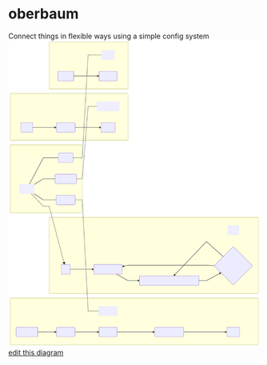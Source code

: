 # oberbaum
Connect things in flexible ways using a simple config system
<img src=design.svg>
[edit this diagram](https://mermaidjs.github.io/mermaid-live-editor/#/view/eyJjb2RlIjoiXG5cbmdyYXBoIExSXG4gIHN1YmdyYXBoXG4gICBZKDxiPmNvcmU8L2I-KVxuIGluaXQgLS0-IFpbXCJxdWVyeSBlbmRwb2ludHNcIl1cbiBaIC0tPiBaMVtyb3V0ZSBvdXRwdXQgYW5kIGV4ZWN1dGUgbWlkZGxld2FyZV0gXG5aMSAtLT4gWjJ7bmV3IHF1ZXJ5IHJlcXVpcmVkfVxuWjIgLS0geWVzIC0tPiBaXG5aMiAtLSBubyAtLT4gWjEgXG5cbiAgZW5kXG4gIHN1YmdyYXBoXG4gICBYKDxiPmNvbmZpZzwvYj4pIC0uLT4gaW5pdFxuICAgQShlbmRwb2ludHMpXG4gICBCKG1pZGRsZXdhcmUpXG4gICBDKHJvdXRpbmcpXG4gICBYIC0tLSBBXG4gICBYIC0tLSBCXG4gICBYIC0tLSBDXG4gIGVuZFxuICBzdWJncmFwaFxuIEEyKDxiPmVuZHBvaW50PC9iPilcbnBhcmFtZXRlcnMgLS0-IEQxKGVuY29kZXI_KVxuRDEgLS0-IHRyYW5zcG9ydFxudHJhbnNwb3J0IC0tPiBEMlxuIEQyKFwicGFyc2VyL2RlY29kZXI_XCIpIC0tPiByZXN1bHRcbiAgZW5kXG4gIHN1YmdyYXBoXG5CMig8Yj5taWRkbGV3YXJlPC9iPilcbmlucHV0IC0tPiBEMyh0cmFuc2Zvcm0pXG5EMyAtLT4gb3V0cHV0XG4gIGVuZFxuICBzdWJncmFwaFxuQzIoPGI-cm91dGU8L2I-KVxuRDRbXCJpbnB1dChzKVwiXSAtLT5cbkQ1W1wib3V0cHV0KHMpXCJdXG4gIGVuZFxuY2xhc3NEZWYgbGFiZWwgZmlsbDojZWVmLCBzdHJva2U6I2VlZlxuY2xhc3MgQTIsQjIsQzIsWCxZIGxhYmVsXG5BIC0uLSBBMlxuQiAtLi0gQjJcbkMgLS4tIEMyXG4iLCJtZXJtYWlkIjp7InRoZW1lIjoiZGVmYXVsdCJ9fQ)
